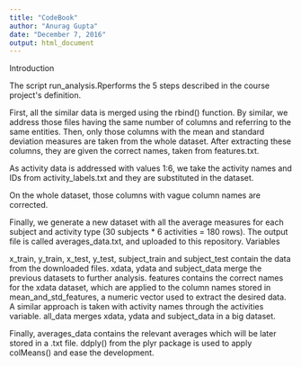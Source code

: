 ```yaml
---
title: "CodeBook"
author: "Anurag Gupta"
date: "December 7, 2016"
output: html_document
---
```


Introduction

The script run_analysis.Rperforms the 5 steps described in the course project's definition.

First, all the similar data is merged using the rbind() function. By similar, we address those files having the same number of columns and referring to the same entities.
Then, only those columns with the mean and standard deviation measures are taken from the whole dataset. After extracting these columns, they are given the correct names, taken from features.txt.

As activity data is addressed with values 1:6, we take the activity names and IDs from activity_labels.txt and they are substituted in the dataset.

On the whole dataset, those columns with vague column names are corrected.

Finally, we generate a new dataset with all the average measures for each subject and activity type (30 subjects * 6 activities = 180 rows). The output file is called averages_data.txt, and uploaded to this repository.
Variables

x_train, y_train, x_test, y_test, subject_train and subject_test contain the data from the downloaded files.
xdata, ydata and subject_data merge the previous datasets to further analysis.
features contains the correct names for the xdata dataset, which are applied to the column names stored in mean_and_std_features, a numeric vector used to extract the desired data.
A similar approach is taken with activity names through the activities variable.
all_data merges xdata, ydata and subject_data in a big dataset.

Finally, averages_data contains the relevant averages which will be later stored in a .txt file. ddply() from the plyr package is used to apply colMeans() and ease the development.


```{r}
